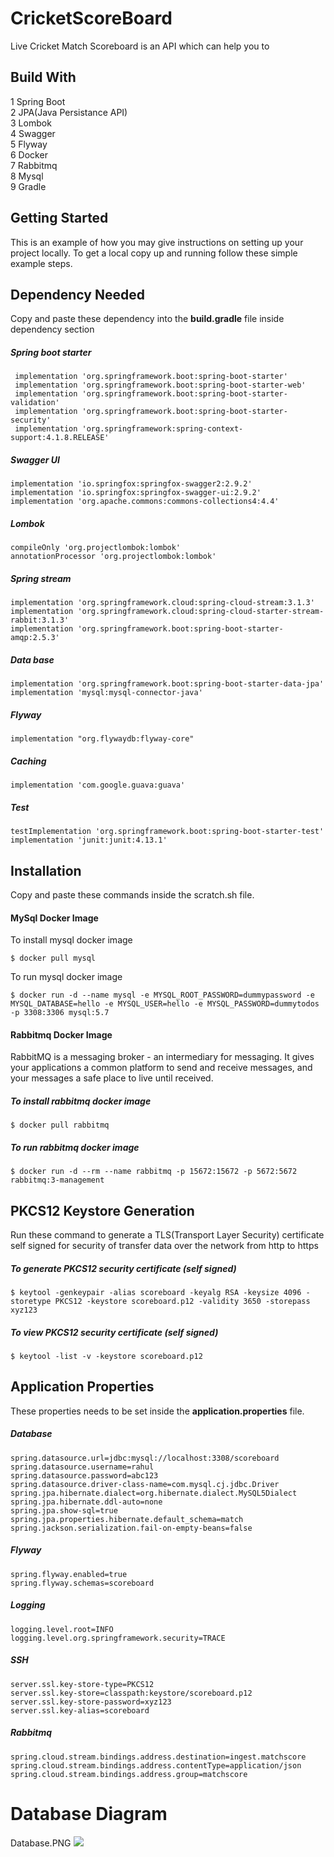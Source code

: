 # CricketScoreBoard
Live Cricket Match Scoreboard is an API which can help you to 

## Build With
1 Spring Boot\
2 JPA(Java Persistance API)\
3 Lombok\
4 Swagger\
5 Flyway\
6 Docker\
7 Rabbitmq\
8 Mysql\
9 Gradle

## Getting Started
This is an example of how you may give instructions on setting up your project locally.
To get a local copy up and running follow these simple example steps.

   ## Dependency Needed
Copy and paste these dependency  into the <b>build.gradle</b> file inside dependency section 
   ##### Spring boot starter
   ~~~
    implementation 'org.springframework.boot:spring-boot-starter'
    implementation 'org.springframework.boot:spring-boot-starter-web'
    implementation 'org.springframework.boot:spring-boot-starter-validation'
    implementation 'org.springframework.boot:spring-boot-starter-security'
    implementation 'org.springframework:spring-context-support:4.1.8.RELEASE'
   ~~~
   ##### Swagger UI
    implementation 'io.springfox:springfox-swagger2:2.9.2'
    implementation 'io.springfox:springfox-swagger-ui:2.9.2'
    implementation 'org.apache.commons:commons-collections4:4.4'

   ##### Lombok
    compileOnly 'org.projectlombok:lombok'
    annotationProcessor 'org.projectlombok:lombok'

   ##### Spring stream
    implementation 'org.springframework.cloud:spring-cloud-stream:3.1.3'
    implementation 'org.springframework.cloud:spring-cloud-starter-stream-rabbit:3.1.3'
    implementation 'org.springframework.boot:spring-boot-starter-amqp:2.5.3'

   ##### Data base
    implementation 'org.springframework.boot:spring-boot-starter-data-jpa'
    implementation 'mysql:mysql-connector-java'

  ##### Flyway
    implementation "org.flywaydb:flyway-core"

 ##### Caching
    implementation 'com.google.guava:guava'

 ##### Test
    testImplementation 'org.springframework.boot:spring-boot-starter-test'
    implementation 'junit:junit:4.13.1'



## Installation 
Copy and paste these commands inside the scratch.sh file.
#### MySql Docker Image
To install mysql docker image
~~~
$ docker pull mysql
~~~
To run mysql docker image
~~~
$ docker run -d --name mysql -e MYSQL_ROOT_PASSWORD=dummypassword -e MYSQL_DATABASE=hello -e MYSQL_USER=hello -e MYSQL_PASSWORD=dummytodos -p 3308:3306 mysql:5.7
~~~


#### Rabbitmq Docker Image
RabbitMQ is a messaging broker - an intermediary for messaging. It gives your applications a common platform to send and receive messages, and your messages a safe place to live until received.
##### To install rabbitmq docker image
~~~
$ docker pull rabbitmq
~~~
##### To run rabbitmq docker image
~~~
$ docker run -d --rm --name rabbitmq -p 15672:15672 -p 5672:5672 rabbitmq:3-management
 ~~~

## PKCS12 Keystore Generation 
Run these command to generate a TLS(Transport Layer Security) certificate self signed for security of transfer data over the network from http to https 
##### To generate PKCS12 security certificate (self signed)
~~~
$ keytool -genkeypair -alias scoreboard -keyalg RSA -keysize 4096 -storetype PKCS12 -keystore scoreboard.p12 -validity 3650 -storepass xyz123
~~~
##### To view PKCS12 security certificate (self signed)

~~~
$ keytool -list -v -keystore scoreboard.p12
~~~

## Application Properties 
These properties needs to be set inside the <b>application.properties</b> file.

##### Database
    spring.datasource.url=jdbc:mysql://localhost:3308/scoreboard
    spring.datasource.username=rahul
    spring.datasource.password=abc123
    spring.datasource.driver-class-name=com.mysql.cj.jdbc.Driver
    spring.jpa.hibernate.dialect=org.hibernate.dialect.MySQL5Dialect
    spring.jpa.hibernate.ddl-auto=none
    spring.jpa.show-sql=true
    spring.jpa.properties.hibernate.default_schema=match
    spring.jackson.serialization.fail-on-empty-beans=false
##### Flyway
    spring.flyway.enabled=true
    spring.flyway.schemas=scoreboard
##### Logging
    logging.level.root=INFO
    logging.level.org.springframework.security=TRACE
##### SSH
    server.ssl.key-store-type=PKCS12
    server.ssl.key-store=classpath:keystore/scoreboard.p12
    server.ssl.key-store-password=xyz123
    server.ssl.key-alias=scoreboard
##### Rabbitmq
    spring.cloud.stream.bindings.address.destination=ingest.matchscore
    spring.cloud.stream.bindings.address.contentType=application/json
    spring.cloud.stream.bindings.address.group=matchscore

# Database Diagram
 Database.PNG
![](CricketScoreBoard/src/main/resources/images/Database.PNG)
